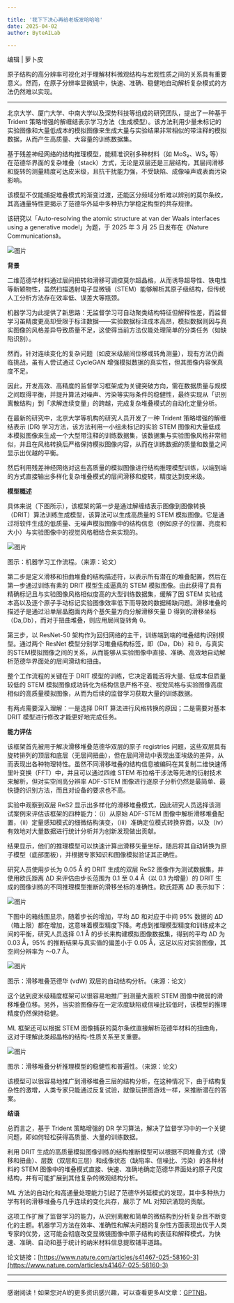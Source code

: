 ```yaml
---

title: '我下下决心再给老板发哈哈哈'
date: 2025-04-02
author: ByteAILab

---
```


编辑 | 萝卜皮

原子结构的高分辨率可视化对于理解材料微观结构与宏观性质之间的关系具有重要意义。然而，在原子分辨率显微镜中，快速、准确、稳健地自动解析复杂模式的方法仍然难以实现。

---


北京大学、厦门大学、中南大学以及深势科技等组成的研究团队，提出了一种基于 Trident 策略增强的解缠结表示学习方法（生成模型）。该方法利用少量未标记的实验图像和大量低成本的模拟图像来生成大量与实验结果非常相似的带注释的模拟数据，从而产生高质量、大容量的训练数据集。

基于残差神经网络的结构推理模型，能精准识别多种材料（如 MoS₂、WS₂ 等）在范德华界面的复杂堆叠（stack）方式，无论是双层还是三层结构，其层间滑移和旋转的测量精度可达皮米级，且抗干扰能力强，不受缺陷、成像噪声或表面污染影响。

该模型不仅能捕捉堆叠模式的渐变过渡，还能区分频域分析难以辨别的莫尔条纹，其高通量特性更揭示了范德华外延中多种热力学稳定构型的共存规律。

该研究以「Auto-resolving the atomic structure at van der Waals interfaces using a generative model」为题，于 2025 年 3 月 25 日发布在《Nature Communications》。

![图片](https://image.jiqizhixin.com/uploads/editor/2d7a8100-e2d4-4506-b426-4dabb8f78164/640.png)

**背景**

二维范德华材料通过层间扭转和滑移可调控莫尔超晶格，从而诱导超导性、铁电性等新颖物性，虽然扫描透射电子显微镜（STEM）能够解析其原子级结构，但传统人工分析方法存在效率低、误差大等瓶颈。

机器学习为此提供了新思路：无监督学习可自动聚类结构特征但解释性差，而监督学习虽精度更高却受限于标注数据——实验数据标注成本高昂，模拟数据则因与真实图像的风格差异导致质量不足，这使得当前方法仅能处理简单的分类任务（如缺陷识别）。

然而，针对连续变化的复杂问题（如皮米级层间位移或转角测量），现有方法仍面临挑战，虽有人尝试通过 CycleGAN 增强模拟数据的真实性，但其图像内容保真度不足。

因此，开发高效、高精度的监督学习框架成为关键突破方向，需在数据质量与规模之间取得平衡，并提升算法对噪声、污染等实际条件的稳健性，最终实现从「识别离散结构」到「求解连续变量」的跨越，完成复杂堆叠模式的自动化定量分析。

在最新的研究中，北京大学等机构的研究人员开发了一种 Trident 策略增强的解缠结表示 (DR) 学习方法，该方法利用一小组未标记的实验 STEM 图像和大量低成本模拟图像来生成一个大型带注释的训练数据集，该数据集与实验图像风格非常相似，并且在风格转换后严格保持模拟图像内容，从而在训练数据的质量和数量之间显示出优越的平衡。

然后利用残差神经网络对这些高质量的模拟图像进行结构推理模型训练，以端到端的方式直接输出多样化复杂堆叠模式的层间滑移和旋转，精度达到皮米级。

**模型概述**

具体来说（下图所示），该框架的第一步是通过解缠结表示图像到图像转换（DRIT）算法训练生成模型，该算法可以生成高质量的 STEM 模拟图像。它是通过将软件生成的低质量、无噪声模拟图像中的结构信息（例如原子的位置、亮度和大小）与实验图像中的视觉风格相结合来实现的。

![图片](https://image.jiqizhixin.com/uploads/editor/e42eb5de-2053-4f6f-8d9e-bab778852bf6/640.png)

图示：机器学习工作流程。（来源：论文）

第二步是定义滑移和扭曲堆叠的结构描述符，以表示所有潜在的堆叠配置，然后在第一步通过训练有素的 DRIT 模型生成逼真的 STEM 模拟图像。由此获得了具有精确标记且与实验图像风格相似度高的大型训练数据集，缓解了因 STEM 实验成本高以及逐个原子手动标记实验图像效率低下而导致的数据稀缺问题。滑移堆叠的描述子是通过沿单层晶胞面内两个基矢量方向分解滑移矢量 D 得到的滑移坐标（Da,Db），而对于扭曲堆叠，则应用层间旋转角 θ。

第三步，以 ResNet-50 架构作为回归网络的主干，训练端到端的堆叠结构识别模型。通过两个 ResNet 模型分别学习堆叠结构标签，即（Da，Db）和 θ，与真实的STEM模拟图像之间的关系，从而能够从实验图像中直接、准确、高效地自动解析范德华界面处的层间滑动和扭曲。

整个工作流程的关键在于 DRIT 模型的训练，它决定着能否将大量、低成本但质量较低的 STEM 模拟图像成功转化为结构信息严格不变、视觉风格与实验图像高度相似的高质量模拟图像，从而为后续的监督学习获取大量的训练数据。

有两点需要深入理解：一是选择 DRIT 算法进行风格转换的原因；二是需要对基本 DRIT 模型进行修改才能更好地完成任务。

**能力评估**

该框架首先被用于解决滑移堆叠范德华双层的原子 registries 问题，这些双层具有旋转排列的顶层和底层（无层间扭曲），但在层间滑动中表现出亚埃级的差异，从而表现出各种物理特性。虽然不同滑移堆叠的结构信息被编码在其复制二维快速傅里叶变换（FFT）中，并且可以通过四维 STEM 布拉格干涉法等先进的衍射技术来解析，但对实空间高分辨率 ADF-STEM 图像进行逐原子分析仍然是最简单、最快捷的识别方法，而且对设备的要求也不高。

实验中观察到双层 ReS2 显示出多样化的滑移堆叠模式，因此研究人员选择该测试案例来评估该框架的四种能力：（i）从原始 ADF-STEM 图像中解析滑移堆叠配置，（ii）定量感知模式的细微结构演变，（iii）准确定位模式转换界面，以及（iv）有效地对大量数据进行统计分析并为创新发现做出贡献。

结果显示，他们的推理模型可以快速计算出滑移矢量坐标，随后将其自动转换为原子模型（底部面板），并根据专家知识和图像模拟验证其正确性。

研究人员使用步长为 0.05 Å 的 DRIT 生成的双层 ReS2 图像作为测试数据集，并使用欧氏距离 ∆D 来评估由步长范围为 0.1 至 0.4 Å（以 0.1 为增量）的 DRIT 生成的图像训练的不同推理模型推断的滑移坐标的准确性。欧氏距离 ∆D 表示如下：

![图片](https://image.jiqizhixin.com/uploads/editor/fa8d7173-d09b-49f4-8c5c-17a583d309ec/640.png)

下图中的箱线图显示，随着步长的增加，平均 ∆D 和对应于中间 95% 数据的 ∆D（箱上限）都在增加，这意味着模型精度下降。考虑到推理模型精度和训练成本之间的平衡，研究人员选择 0.1 Å 的步长来构建模拟图像数据集，得到的平均 ∆D 为 0.03 Å，95% 的推断结果与真实值的偏差小于 0.05 Å，这足以应对实验图像，其空间分辨率为 ～0.7 Å。

![图片](https://image.jiqizhixin.com/uploads/editor/543ef9ec-eed5-4ef6-96e8-3f3c9380d46f/640.png)

图示：滑移堆叠范德华 (vdW) 双层的自动结构分析。（来源：论文）

这个达到皮米级精度框架可以很容易地推广到测量大面积 STEM 图像中微弱的滑移堆叠位移。另外，当实验图像存在一定浓度缺陷或信噪比较低时，该模型的推理精度仍然保持稳健。

ML 框架还可以根据 STEM 图像捕获的莫尔条纹直接解析范德华材料的扭曲角，这对于理解此类超晶格的结构-性质关系至关重要。

![图片](https://image.jiqizhixin.com/uploads/editor/a5cfa6bd-9d64-4b0c-a866-0b0630534adf/640.png)

图示：滑移堆叠分析推理模型的稳健性和普遍性。（来源：论文）

该模型可以很容易地推广到滑移堆叠三层的结构分析，在这种情况下，由于结构复杂性的激增，人类专家只能通过反复试验，就像玩拼图游戏一样，来推断潜在的答案。

**结语**

总而言之，基于 Trident 策略增强的 DR 学习算法，解决了监督学习中的一个关键问题，即如何轻松获得高质量、大量的训练数据。

利用 DRIT 生成的高质量模拟图像训练的结构推断模型可以根据不同堆叠方式（滑移和扭曲）、层数（双层和三层）和成像状态（缺陷率、信噪比、污染）的各种材料的 STEM 图像中的堆叠模式直接、快速、准确地确定范德华界面处的原子尺度结构，并有可能扩展到其他复杂的微观结构分析。

ML 方法的自动化和高通量处理能力引起了范德华外延模式的发现，其中多种热力学有利的滑移堆叠与几乎连续的变化共存，展示了 ML 对知识涌现的贡献。

这项工作扩展了监督学习的能力，从识别离散和简单的微结构到分析复杂且不断变化的主题。机器学习方法在效率、准确性和解决问题的复杂性方面表现出优于人类专家的优势，这可能会彻底改变显微镜图像中原子结构的表征和解释模式，为快速、准确、自动和基于统计的纳米材料信息提取铺平道路。

论文链接：[https://www.nature.com/articles/s41467-025-58160-3](https://www.nature.com/articles/s41467-025-58160-3)

---
---
感谢阅读！如果您对AI的更多资讯感兴趣，可以查看更多AI文章：[GPTNB](https://gptnb.com)。
